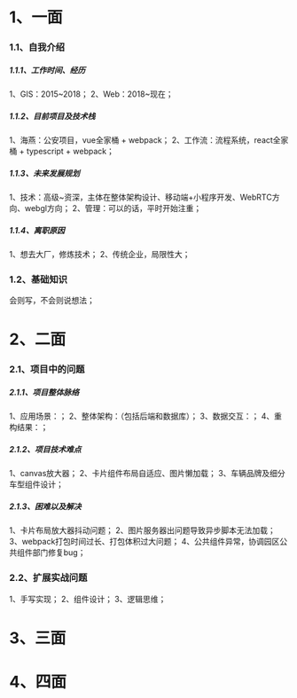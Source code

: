 # 1、一面

### 1.1、自我介绍

##### 1.1.1、工作时间、经历

1、GIS：2015~2018；
2、Web：2018~现在；

##### 1.1.2、目前项目及技术栈

1、海燕：公安项目，vue全家桶 + webpack；
2、工作流：流程系统，react全家桶 + typescript + webpack；

##### 1.1.3、未来发展规划

1、技术：高级~资深，主体在整体架构设计、移动端+小程序开发、WebRTC方向、webgl方向；
2、管理：可以的话，平时开始注重；

##### 1.1.4、离职原因

1、想去大厂，修炼技术；
2、传统企业，局限性大；

### 1.2、基础知识

会则写，不会则说想法；

# 2、二面

### 2.1、项目中的问题

##### 2.1.1、项目整体脉络

1、应用场景：；
2、整体架构：（包括后端和数据库）；
3、数据交互：；
4、重构结果：；

##### 2.1.2、项目技术难点

1、canvas放大器；
2、卡片组件布局自适应、图片懒加载；
3、车辆品牌及细分车型组件设计；

##### 2.1.3、困难以及解决

1、卡片布局放大器抖动问题；
2、图片服务器出问题导致异步脚本无法加载；
3、webpack打包时间过长、打包体积过大问题；
4、公共组件异常，协调园区公共组件部门修复bug；

### 2.2、扩展实战问题

1、手写实现；
2、组件设计；
3、逻辑思维；

# 3、三面

# 4、四面